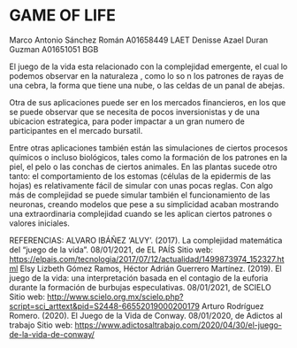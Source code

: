 # GAME OF LIFE

Marco Antonio Sánchez Román A01658449 LAET
Denisse Azael Duran Guzman A01651051 BGB

El juego de la vida  esta relacionado con la complejidad emergente,  el cual lo podemos observar en la naturaleza , como lo so n los patrones de  rayas de una cebra, la forma que tiene una nube, o las celdas de un panal de abejas.

Otra de sus aplicaciones puede ser en los mercados financieros, en los que  se puede observar que se necesita de pocos inversionistas y de una ubicacion estrategica, para poder  impactar a un gran numero de participantes en el mercado bursatil.

Entre otras aplicaciones también están las simulaciones de ciertos procesos químicos o incluso biológicos, tales como la formación de los patrones en la piel, el pelo o las conchas de ciertos animales. En las plantas sucede otro tanto: el comportamiento de los estomas (células de la epidermis de las hojas) es relativamente fácil de simular con unas pocas reglas. Con algo más de complejidad se puede simular también el funcionamiento de las neuronas, creando modelos que pese a su simplicidad acaban mostrando una extraordinaria complejidad cuando se les aplican ciertos patrones o valores iniciales.


REFERENCIAS:
ALVARO IBÁÑEZ ‘ALVY’. (2017). La complejidad matemática del “juego de la vida”. 08/01/2021, de EL PAÍS Sitio web: https://elpais.com/tecnologia/2017/07/12/actualidad/1499873974_152327.html
Elsy Lizbeth Gómez Ramos, Héctor Adrián Guerrero Martínez. (2019). El juego de la vida: una interpretación basada en el contagio de la euforia durante la formación de burbujas especulativas. 08/01/2021, de SCIELO Sitio web: http://www.scielo.org.mx/scielo.php?script=sci_arttext&pid=S2448-66552019000200179
Arturo Rodríguez Romero. (2020). El Juego de la Vida de Conway. 08/01/2020, de Adictos al trabajo Sitio web: https://www.adictosaltrabajo.com/2020/04/30/el-juego-de-la-vida-de-conway/

